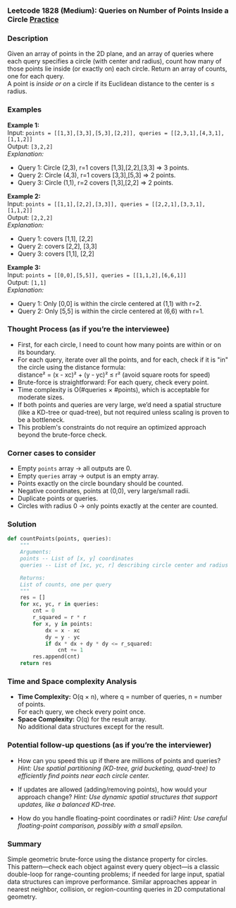 ### Leetcode 1828 (Medium): Queries on Number of Points Inside a Circle [Practice](https://leetcode.com/problems/queries-on-number-of-points-inside-a-circle)

### Description  
Given an array of points in the 2D plane, and an array of queries where each query specifies a circle (with center and radius), count how many of those points lie inside (or exactly on) each circle. Return an array of counts, one for each query.  
A point is *inside or on* a circle if its Euclidean distance to the center is ≤ radius.

### Examples  

**Example 1:**  
Input: `points = [[1,3],[3,3],[5,3],[2,2]], queries = [[2,3,1],[4,3,1],[1,1,2]]`  
Output: `[3,2,2]`  
*Explanation:*
- Query 1: Circle (2,3), r=1 covers [1,3],[2,2],[3,3] ⇒ 3 points.
- Query 2: Circle (4,3), r=1 covers [3,3],[5,3] ⇒ 2 points.
- Query 3: Circle (1,1), r=2 covers [1,3],[2,2] ⇒ 2 points.

**Example 2:**  
Input: `points = [[1,1],[2,2],[3,3]], queries = [[2,2,1],[3,3,1],[1,1,2]]`  
Output: `[2,2,2]`  
*Explanation:*
- Query 1: covers [1,1], [2,2]
- Query 2: covers [2,2], [3,3]
- Query 3: covers [1,1], [2,2]

**Example 3:**  
Input: `points = [[0,0],[5,5]], queries = [[1,1,2],[6,6,1]]`  
Output: `[1,1]`  
*Explanation:*
- Query 1: Only [0,0] is within the circle centered at (1,1) with r=2.
- Query 2: Only [5,5] is within the circle centered at (6,6) with r=1.

### Thought Process (as if you’re the interviewee)  
- First, for each circle, I need to count how many points are within or on its boundary.
- For each query, iterate over all the points, and for each, check if it is "in" the circle using the distance formula:  
  distance² = (x - xc)² + (y - yc)² ≤ r²  (avoid square roots for speed)
- Brute-force is straightforward: For each query, check every point.
- Time complexity is O(#queries × #points), which is acceptable for moderate sizes.
- If both points and queries are very large, we’d need a spatial structure (like a KD-tree or quad-tree), but not required unless scaling is proven to be a bottleneck.
- This problem's constraints do not require an optimized approach beyond the brute-force check.

### Corner cases to consider  
- Empty `points` array → all outputs are 0.
- Empty `queries` array → output is an empty array.
- Points exactly on the circle boundary should be counted.
- Negative coordinates, points at (0,0), very large/small radii.
- Duplicate points or queries.
- Circles with radius 0 → only points exactly at the center are counted.

### Solution

```python
def countPoints(points, queries):
    """
    Arguments:
    points -- List of [x, y] coordinates
    queries -- List of [xc, yc, r] describing circle center and radius

    Returns:
    List of counts, one per query
    """
    res = []
    for xc, yc, r in queries:
        cnt = 0
        r_squared = r * r
        for x, y in points:
            dx = x - xc
            dy = y - yc
            if dx * dx + dy * dy <= r_squared:
                cnt += 1
        res.append(cnt)
    return res
```

### Time and Space complexity Analysis  

- **Time Complexity:** O(q × n), where q = number of queries, n = number of points.  
  For each query, we check every point once.
- **Space Complexity:** O(q) for the result array.  
  No additional data structures except for the result.

### Potential follow-up questions (as if you’re the interviewer)  

- How can you speed this up if there are millions of points and queries?
  *Hint: Use spatial partitioning (KD-tree, grid bucketing, quad-tree) to efficiently find points near each circle center.*

- If updates are allowed (adding/removing points), how would your approach change?
  *Hint: Use dynamic spatial structures that support updates, like a balanced KD-tree.*

- How do you handle floating-point coordinates or radii?
  *Hint: Use careful floating-point comparison, possibly with a small epsilon.*

### Summary
Simple geometric brute-force using the distance property for circles.  
This pattern—check each object against every query object—is a classic double-loop for range-counting problems; if needed for large input, spatial data structures can improve performance. Similar approaches appear in nearest neighbor, collision, or region-counting queries in 2D computational geometry.